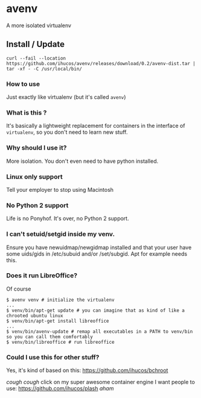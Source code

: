 # avenv
A more isolated virtualenv

## Install / Update
```
curl --fail --location https://github.com/ihucos/avenv/releases/download/0.2/avenv-dist.tar | tar -xf - -C /usr/local/bin/
```

### How to use
Just exactly like virtualenv (but it's called `avenv`)

### What is this ?
It's basically a lightweight replacement for containers in the interface of `virtualenv`, so you don't need to learn new stuff.

### Why should I use it?
More isolation. You don't even need to have python installed.

### Linux only support
Tell your employer to stop using Macintosh

### No Python 2 support
Life is no Ponyhof. It's over, no Python 2 support.

### I can't setuid/setgid inside my venv.
Ensure you have newuidmap/newgidmap installed and that your user have some
uids/gids in /etc/subuid and/or /set/subgid. Apt for example needs this.

### Does it run LibreOffice?
Of course
```
$ avenv venv # initialize the virtualenv
...
$ venv/bin/apt-get update # you can imagine that as kind of like a chrooted ubuntu linux
$ venv/bin/apt-get install libreoffice
...
$ venv/bin/avenv-update # remap all executables in a PATH to venv/bin so you can call them comfortably
$ venv/bin/libreoffice # run libreoffice
```

### Could I use this for other stuff?
Yes, it's kind of based on this: https://github.com/ihucos/bchroot

*cough* *cough* click on my super awesome container engine I want people to use: https://github.com/ihucos/plash *aham*
